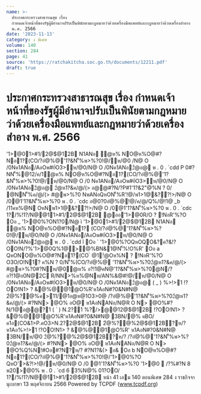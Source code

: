 ```yaml
---
name: >-
  ประกาศกระทรวงสาธารณสุข เรื่อง
  กำหนดเจ้าหน้าที่ของรัฐผู้มีอำนาจปรับเป็นพินัยตามกฎหมายว่าด้วยเครื่องมือแพทย์และกฎหมายว่าด้วยเครื่องสำอาง
  พ.ศ. 2566
date: '2023-11-13'
category: ง พิเศษ
volume: 140
section: 284
page: 41
source: 'https://ratchakitcha.soc.go.th/documents/12211.pdf'
draft: true
---
```


# ประกาศกระทรวงสาธารณสุข เรื่อง กำหนดเจ้าหน้าที่ของรัฐผู้มีอำนาจปรับเป็นพินัยตามกฎหมายว่าด้วยเครื่องมือแพทย์และกฎหมายว่าด้วยเครื่องสำอาง พ.ศ. 2566

'1>@01>#1/2@$@12B N1ANอ ํ@ห% NO@ห%O@#?Nอ1?(CO/?อํ@%@'1?&N'็%พ>%?0!@/ห/@0 /N@ O /0Nค1ANอ/AอOพ#0์O3>ห/@0/N@ O /0Nค1ANอ2ํ@อ@ พ . 0 . `cdd P 0#?NN'็%@12/ค/1ํ@ห% NO@ห%O@#?Nอ1?(CO/?อํ@%@'1?&N'็%พ>%?0!@/ห/@0/N@ O /0 Nค1ANอ/AอOพ#0์O3>ห/@0/N@ O /0Nค1ANอ2ํ@อ@ 2ํ@ห1?&ค/@/(> อ@@#?N/?P#1'1?&2"@%N ? 0/ @NN'็%ค/@/(> #@พ>%?0 NพANอQหON'็%R'!@/พ1>1@&??!>/N@ O /0@1'1?&N'็%พ>%?0 พ . 0 . `cdc อ@0?0อํ@%@!@/ค/@/Q%/@!1@ _b /11คห%@N OหNพ1>1@&??!>/N@ O /0@1'1?&N'็%พ>%?0 พ . 0 . `cdc 1?/%!1?/N@@11>#1/2@$@12B @ออ'1>@0R/O ? !NอR'%?O Oอ _ '1>@0%?ON1?0/N@ ì '1>@01>#1/2@$@12B N1ANอ ํ@ห% NO@ห%O@#?Nอ1? (CO/?อํ@%@'1?&N'็%พ>%?0!@/ห/@0/N@ O /0Nค1ANอ/AอOพ#0์O3>ห/@0/N@ O /0Nค1ANอ2ํ@อ@ พ . 0 . `cdd î Oอ ` '1>@0%?OQหOQO&?ค?&!?OO!N/?%'1>@0Q%1@>@%BN&1@N'็%!O%R' Oอ a QหONO@ห%O@#?Nอ1?(CO ํ @1!ํ@Oห%N ? !NอR'%?O O3O/O!N1? ค%N ? 0/N'็%(CO/?อํ@%@ '1?&N'็%พ>%?02ํ@ห1?&ค/@/(> #@พ>%?0#?Nห/@0ํ@ห% อ?!1@คN@'1?&N'็%พ>%?0@N/?อ?!1@อ0N@2C R/NN>%ห%@Nห/AN%&@#!@/ห/@0/N@ O /0Nค1ANอ/AอOพ#0์O3>ห/@0/N@ O /0Nค1ANอ2ํ@อ@ ( _ ) %>!>1 !?OO!N1> ? &ํ@%@@1@O%R'ห1AอN#?0&N#N@ 2ํ@%?@%ค>11/@1อ@ห@1O3>0@ /?อํ@%@'1?&N'็%พ>%?02ํ@ห1?&ค/@/(> #?NN> @O% อO@ ห1AอNANอ/N@R O N> @O%#?N/1@อ@@?1 ( ` ) N.2?1 %?/>@@12@$@12B !?OO!N1> ? &ํ@%@@1@O%R'ห1AอN#?0&N#N@ 3BN/@% คBO/ค1อ(CO&1>P.คO3>N.2?2@$@12B 2ํ@%?@%2@$@12B?ห/? ห1Aอ%>!>1 !?OO!N1> ? &ํ@%@@1@O%R' ห1AอN#?0&N#N@ 3BN/ห/@0 2ํ@%?@%2@$@12B?ห/? /?อํ@%@'1?&N'็%พ>%?02ํ@ห1?&ค/@/(> #?NN> @O% อO@ ห1AอNANอ/N@R O N> @O%Q%N!#Oอ#?N?ห/? #?N1?&(> อ& Oอ b NO@ห%O@#?Nอ1?(CO/?อํ@%@'1?&N'็%พ>%?0!@/'1>@0%?O QหO'>&?!>!@/ห/@0/N@ O /0 @1'1?&N'็%พ>%?0 '1>@0  /?%#?N 8 พ20>@0% พ . 0 . `cd 6 3%N@% 01?OO/ 1?/%!1?/N@@11>#1/2@$@12B หน้า 41 เลม 140 ตอนพิเศษ 284 ง ราชกิจจานุเบกษา 13 พฤศจิกายน 2566 Powered by TCPDF (www.tcpdf.org)

